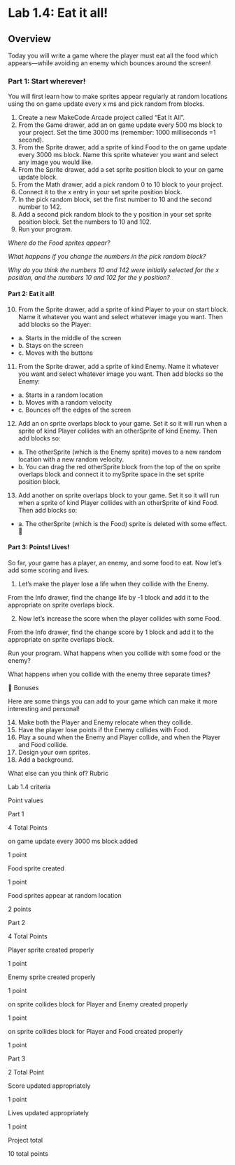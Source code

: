 # Lab 1.4: Eat it all!

## Overview

Today you will write a game where the player must eat all the food which appears—while avoiding an enemy which bounces around the screen!

### Part 1: Start wherever!

You will first learn how to make sprites appear regularly at random locations using the on game update every x ms and pick random from blocks.

1. Create a new MakeCode Arcade project called “Eat It All”.
2. From the Game drawer, add an on game update every 500 ms block to your project. Set the time 3000 ms (remember: 1000 milliseconds =1 second).
3. From the Sprite drawer, add a sprite of kind Food to the on game update every 3000 ms block. Name this sprite whatever you want and select any image you would like.
4. From the Sprite drawer, add a set sprite position block to your on game update block.
5. From the Math drawer, add a pick random 0 to 10 block to your project.
6. Connect it to the x entry in your set sprite position block.
7. In the pick random block, set the first number to 10 and the second number to 142.
8. Add a second pick random block to the y position in your set sprite position block. Set the numbers to 10 and 102.
9. Run your program.
 
*Where do the Food sprites appear?*

*What happens if you change the numbers in the pick random block?*

*Why do you think the numbers 10 and 142 were initially selected for the x position, and the numbers 10 and 102 for the y position?*

#### Part 2: Eat it all!

10. From the Sprite drawer, add a sprite of kind Player to your on start block. Name it whatever you want and select whatever image you want. Then add blocks so the Player:
- a. Starts in the middle of the screen
- b. Stays on the screen
- c. Moves with the buttons
11. From the Sprite drawer, add a sprite of kind Enemy. Name it whatever you want and select whatever image you want. Then add blocks so the Enemy:
- a. Starts in a random location
- b. Moves with a random velocity
- c. Bounces off the edges of the screen
12. Add an on sprite overlaps block to your game. Set it so it will run when a sprite of kind Player collides with an otherSprite of kind Enemy. Then add blocks so:
- a. The otherSprite (which is the Enemy sprite) moves to a new random location with a new random velocity.
- b. You can drag the red otherSprite block from the top of the on sprite overlaps block and connect it to mySprite space in the set sprite position block.
13. Add another on sprite overlaps block to your game. Set it so it will run when a sprite of kind Player collides with an otherSprite of kind Food. Then add blocks so:
- a. The otherSprite (which is the Food) sprite is deleted with some effect.


#### Part 3: Points! Lives!

So far, your game has a player, an enemy, and some food to eat. Now let’s add some scoring and lives.

1. Let’s make the player lose a life when they collide with the Enemy.

From the Info drawer, find the change life by -1 block and add it to the appropriate on sprite overlaps block. 

2. Now let’s increase the score when the player collides with some Food.

From the Info drawer, find the change score by 1 block and add it to the appropriate on sprite overlaps block. 

Run your program. What happens when you collide with some food or the enemy?

What happens when you collide with the enemy three separate times?


Bonuses

Here are some things you can add to your game which can make it more interesting and personal!

14. Make both the Player and Enemy relocate when they collide.
15. Have the player lose points if the Enemy collides with Food.
16. Play a sound when the Enemy and Player collide, and when the Player and Food collide.
17. Design your own sprites.
18. Add a background.
 
What else can you think of?
Rubric

Lab 1.4 criteria

Point values

Part 1

4 Total Points

on game update every 3000 ms block added

1 point

Food sprite created

1 point

Food sprites appear at random location

2 points

Part 2

4 Total Points

Player sprite created properly

1 point

Enemy sprite created properly

1 point

on sprite collides block for Player and Enemy created properly

1 point

on sprite collides block for Player and Food created properly

1 point

Part 3

2 Total Point

Score updated appropriately

1 point

Lives updated appropriately

1 point

Project total

10 total points


